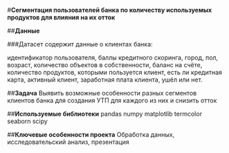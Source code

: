 #**Сегментация пользователей банка по количеству используемых продуктов для влияния на их отток**

##**Данные**

###Датасет содержит данные о клиентах банка:

идентификатор пользователя,
баллы кредитного скоринга,
город,
пол,
возраст,
количество объектов в собственности,
баланс на счёте,
количество продуктов, которыми пользуется клиент,
есть ли кредитная карта,
активный клиент,
заработная плата клиента,
ушёл или нет.

##**Задача**
Выявить возможные особенности разных сегментов клиентов банка для создания УТП для каждого из них и снизить отток

##**Используемые библиотеки**
pandas
numpy
matplotlib
termcolor
seaborn
scipy

##**Ключевые особенности проекта**
Обработка данных, исследовательский анализ, презентация
